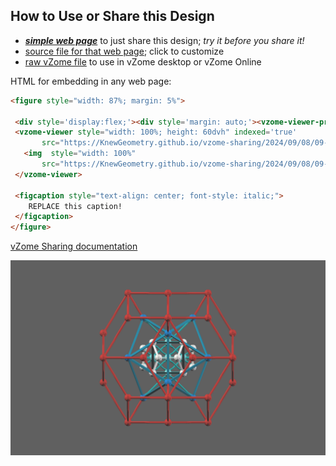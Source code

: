 
## How to Use or Share this Design

 - [***simple web page***](<https://KnewGeometry.github.io/vzome-sharing/2024/09/08/09-52-40-Knew-Geometry-CosmicMind™-Beginner-Kit/>) to just share this design; *try it before you share it!*
 - [source file for that web page](<https://github.com/KnewGeometry/vzome-sharing/edit/main/2024/09/08/09-52-40-Knew-Geometry-CosmicMind™-Beginner-Kit/index.md>); click to customize
 - [raw vZome file](<https://raw.githubusercontent.com/KnewGeometry/vzome-sharing/main/2024/09/08/09-52-40-Knew-Geometry-CosmicMind™-Beginner-Kit/Knew-Geometry-CosmicMind™-Beginner-Kit.vZome>) to use in vZome desktop or vZome Online
 
 HTML for embedding in any web page:
 ```html
<figure style="width: 87%; margin: 5%">
  
  <div style='display:flex;'><div style='margin: auto;'><vzome-viewer-previous load-camera='true' label='prev step'></vzome-viewer-previous><vzome-viewer-next load-camera='true' label='next step'></vzome-viewer-next></div></div>
  <vzome-viewer style="width: 100%; height: 60dvh" indexed='true'
        src="https://KnewGeometry.github.io/vzome-sharing/2024/09/08/09-52-40-Knew-Geometry-CosmicMind™-Beginner-Kit/Knew-Geometry-CosmicMind™-Beginner-Kit.vZome" >
    <img  style="width: 100%"
        src="https://KnewGeometry.github.io/vzome-sharing/2024/09/08/09-52-40-Knew-Geometry-CosmicMind™-Beginner-Kit/Knew-Geometry-CosmicMind™-Beginner-Kit.png" >
  </vzome-viewer>

  <figcaption style="text-align: center; font-style: italic;">
     REPLACE this caption!
  </figcaption>
</figure>

 ```

[vZome Sharing documentation](https://vzome.github.io/vzome/sharing.html#how-it-works)

![Image](<Knew-Geometry-CosmicMind™-Beginner-Kit.png>)

